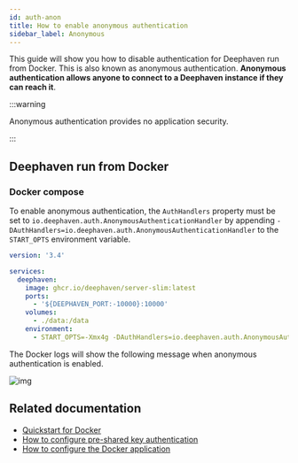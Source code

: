 ```yaml
---
id: auth-anon
title: How to enable anonymous authentication
sidebar_label: Anonymous
---
```


This guide will show you how to disable authentication for Deephaven run from Docker. This is also known as anonymous authentication. **Anonymous authentication allows anyone to connect to a Deephaven instance if they can reach it**.

:::warning

Anonymous authentication provides no application security.

:::

## Deephaven run from Docker

### Docker compose

To enable anonymous authentication, the `AuthHandlers` property must be set to `io.deephaven.auth.AnonymousAuthenticationHandler` by appending `-DAuthHandlers=io.deephaven.auth.AnonymousAuthenticationHandler` to the `START_OPTS` environment variable.

```yaml
version: '3.4'

services:
  deephaven:
    image: ghcr.io/deephaven/server-slim:latest
    ports:
      - '${DEEPHAVEN_PORT:-10000}:10000'
    volumes:
      - ./data:/data
    environment:
      - START_OPTS=-Xmx4g -DAuthHandlers=io.deephaven.auth.AnonymousAuthenticationHandler
```

The Docker logs will show the following message when anonymous authentication is enabled.

![img](../../assets/how-to/anon-auth.png)

## Related documentation

- [Quickstart for Docker](../../tutorials/docker-install.md)
- [How to configure pre-shared key authentication](./auth-psk.md)
- [How to configure the Docker application](../configuration/docker-application.md)
